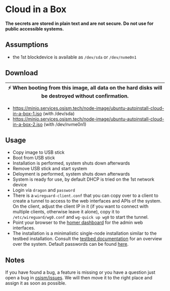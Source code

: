 # Cloud in a Box

**The secrets are stored in plain text and are not secure. Do not use for public
accessible systems.**

## Assumptions

* the 1st blockdevice is available as ``/dev/sda`` or ``/dev/nvme0n1``

## Download

| :zap: When booting from this image, all data on the hard disks will be destroyed without confirmation. |
|--------------------------------------------------------------------------------------------------------|

* https://minio.services.osism.tech/node-image/ubuntu-autoinstall-cloud-in-a-box-1.iso (with /dev/sda)
* https://minio.services.osism.tech/node-image/ubuntu-autoinstall-cloud-in-a-box-2.iso (with /dev/nvme0n1)

## Usage

* Copy image to USB stick
* Boot from USB stick
* Installation is performed, system shuts down afterwards
* Remove USB stick and start system
* Deloyment is performed, system shuts down afterwards
* System is ready for use, by default DHCP is tried on
  the 1st network device
* Login via ``dragon`` and ``password``
* There is a ``wireguard-client.conf`` that you can copy over to a client
  to create a tunnel to access to the web interfaces and APIs of the system.
  On the client, adjust the client IP in it (if you want to connect with multiple
  clients, otherwise leave it alone), copy it to ``/etc/wireguard/wg0.conf`` and
  ``wg-quick up wg0`` to start the tunnel.
* Point your browser to the [homer dashboard](https://homer.services.in-a-box.cloud/) for
  the admin web interfaces.
* The installation is a minimalistic single-node installation similar to the
  testbed installation. Consult the [testbed documentation](https://docs.osism.de/testbed/)
  for an overview over the system. Default passwords can be found
  [here](https://docs.osism.de/testbed/usage.html#webinterfaces).

## Notes

If you have found a bug, a feature is missing or you have a question just open a
bug in [osism/issues](https://github.com/osism/issues). We will then move it to
the right place and assign it as soon as possible.
